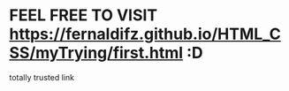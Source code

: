 # FEEL FREE TO VISIT https://fernaldifz.github.io/HTML_CSS/myTrying/first.html :D
totally trusted link
